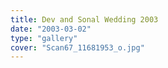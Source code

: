 ```yaml
---
title: Dev and Sonal Wedding 2003
date: "2003-03-02"
type: "gallery"
cover: "Scan67_11681953_o.jpg"
---
```

